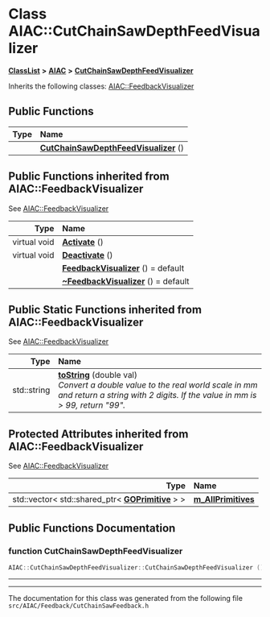 

# Class AIAC::CutChainSawDepthFeedVisualizer



[**ClassList**](annotated.md) **>** [**AIAC**](namespaceAIAC.md) **>** [**CutChainSawDepthFeedVisualizer**](classAIAC_1_1CutChainSawDepthFeedVisualizer.md)








Inherits the following classes: [AIAC::FeedbackVisualizer](classAIAC_1_1FeedbackVisualizer.md)






















































## Public Functions

| Type | Name |
| ---: | :--- |
|   | [**CutChainSawDepthFeedVisualizer**](#function-cutchainsawdepthfeedvisualizer) () <br> |


## Public Functions inherited from AIAC::FeedbackVisualizer

See [AIAC::FeedbackVisualizer](classAIAC_1_1FeedbackVisualizer.md)

| Type | Name |
| ---: | :--- |
| virtual void | [**Activate**](classAIAC_1_1FeedbackVisualizer.md#function-activate) () <br> |
| virtual void | [**Deactivate**](classAIAC_1_1FeedbackVisualizer.md#function-deactivate) () <br> |
|   | [**FeedbackVisualizer**](classAIAC_1_1FeedbackVisualizer.md#function-feedbackvisualizer) () = default<br> |
|   | [**~FeedbackVisualizer**](classAIAC_1_1FeedbackVisualizer.md#function-feedbackvisualizer) () = default<br> |




## Public Static Functions inherited from AIAC::FeedbackVisualizer

See [AIAC::FeedbackVisualizer](classAIAC_1_1FeedbackVisualizer.md)

| Type | Name |
| ---: | :--- |
|  std::string | [**toString**](classAIAC_1_1FeedbackVisualizer.md#function-tostring) (double val) <br>_Convert a double value to the real world scale in mm and return a string with 2 digits. If the value in mm is &gt; 99, return "99"._  |












## Protected Attributes inherited from AIAC::FeedbackVisualizer

See [AIAC::FeedbackVisualizer](classAIAC_1_1FeedbackVisualizer.md)

| Type | Name |
| ---: | :--- |
|  std::vector&lt; std::shared\_ptr&lt; [**GOPrimitive**](classAIAC_1_1GOPrimitive.md) &gt; &gt; | [**m\_AllPrimitives**](classAIAC_1_1FeedbackVisualizer.md#variable-m_allprimitives)  <br> |






































## Public Functions Documentation




### function CutChainSawDepthFeedVisualizer 

```C++
AIAC::CutChainSawDepthFeedVisualizer::CutChainSawDepthFeedVisualizer () 
```




<hr>

------------------------------
The documentation for this class was generated from the following file `src/AIAC/Feedback/CutChainSawFeedback.h`


